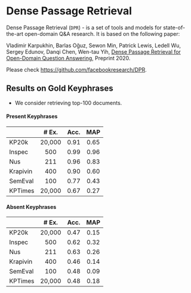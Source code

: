 # Dense Passage Retrieval

Dense Passage Retrieval (`DPR`) - is a set of tools and models for state-of-the-art open-domain Q&A research.
It is based on the following paper:

Vladimir Karpukhin, Barlas Oğuz, Sewon Min, Patrick Lewis, Ledell Wu, Sergey Edunov, Danqi Chen, Wen-tau Yih, [Dense Passage Retrieval for Open-Domain Question Answering](https://arxiv.org/abs/2004.04906), Preprint 2020.

Please check https://github.com/facebookresearch/DPR.

## Results on Gold Keyphrases

- We consider retrieving top-100 documents.

#### Present Keyphrases

|          | # Ex.   | Acc.  | MAP   |
| -------  | :----:  | :---: | :---: |
| KP20k    | 20,000  |  0.91 |  0.65 |
| Inspec   | 500     |  0.99 |  0.96 |
| Nus      | 211     |  0.96 |  0.83 |
| Krapivin | 400     |  0.90 |  0.60 |
| SemEval  | 100     |  0.77 |  0.43 |
| KPTimes  | 20,000  |  0.67 |  0.27 |

#### Absent Keyphrases

|          | # Ex.   | Acc.   | MAP   |
| -------  | :-----: | :----: | :---: |
| KP20k    | 20,000  |  0.47  |  0.15 |
| Inspec   | 500     |  0.62  |  0.32 |
| Nus      | 211     |  0.63  |  0.26 |
| Krapivin | 400     |  0.46  |  0.14 |
| SemEval  | 100     |  0.48  |  0.09 |
| KPTimes  | 20,000  |  0.48  |  0.18 |
